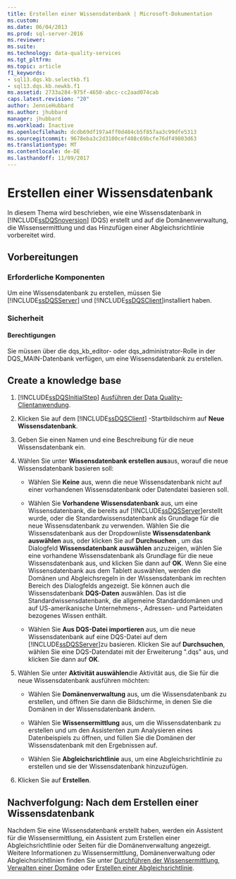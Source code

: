 ```yaml
---
title: Erstellen einer Wissensdatenbank | Microsoft-Dokumentation
ms.custom: 
ms.date: 06/04/2013
ms.prod: sql-server-2016
ms.reviewer: 
ms.suite: 
ms.technology: data-quality-services
ms.tgt_pltfrm: 
ms.topic: article
f1_keywords:
- sql13.dqs.kb.selectkb.f1
- sql13.dqs.kb.newkb.f1
ms.assetid: 2733a284-975f-4650-abcc-cc2aad074cab
caps.latest.revision: "20"
author: JennieHubbard
ms.author: jhubbard
manager: jhubbard
ms.workload: Inactive
ms.openlocfilehash: dcdb69df197a4ff0d484cb5f857aa3c99dfe5313
ms.sourcegitcommit: 9678eba3c2d3100cef408c69bcfe76df49803d63
ms.translationtype: MT
ms.contentlocale: de-DE
ms.lasthandoff: 11/09/2017
---
```

# <a name="create-a-knowledge-base"></a>Erstellen einer Wissensdatenbank
  In diesem Thema wird beschrieben, wie eine Wissensdatenbank in [!INCLUDE[ssDQSnoversion](../includes/ssdqsnoversion-md.md)] (DQS) erstellt und auf die Domänenverwaltung, die Wissensermittlung und das Hinzufügen einer Abgleichsrichtlinie vorbereitet wird.  
  
##  <a name="BeforeYouBegin"></a> Vorbereitungen  
  
###  <a name="Prerequisites"></a> Erforderliche Komponenten  
 Um eine Wissensdatenbank zu erstellen, müssen Sie [!INCLUDE[ssDQSServer](../includes/ssdqsserver-md.md)] und [!INCLUDE[ssDQSClient](../includes/ssdqsclient-md.md)]installiert haben.  
  
###  <a name="Security"></a> Sicherheit  
  
####  <a name="Permissions"></a> Berechtigungen  
 Sie müssen über die dqs_kb_editor- oder dqs_administrator-Rolle in der DQS_MAIN-Datenbank verfügen, um eine Wissensdatenbank zu erstellen.  
  
##  <a name="Createaknowledgebase"></a> Create a knowledge base  
  
1.  [!INCLUDE[ssDQSInitialStep](../includes/ssdqsinitialstep-md.md)] [Ausführen der Data Quality-Clientanwendung](../data-quality-services/run-the-data-quality-client-application.md).  
  
2.  Klicken Sie auf dem [!INCLUDE[ssDQSClient](../includes/ssdqsclient-md.md)] -Startbildschirm auf **Neue Wissensdatenbank**.  
  
3.  Geben Sie einen Namen und eine Beschreibung für die neue Wissensdatenbank ein.  
  
4.  Wählen Sie unter **Wissensdatenbank erstellen aus**aus, worauf die neue Wissensdatenbank basieren soll:  
  
    -   Wählen Sie **Keine** aus, wenn die neue Wissensdatenbank nicht auf einer vorhandenen Wissensdatenbank oder Datendatei basieren soll.  
  
    -   Wählen Sie **Vorhandene Wissensdatenbank** aus, um eine Wissensdatenbank, die bereits auf [!INCLUDE[ssDQSServer](../includes/ssdqsserver-md.md)]erstellt wurde, oder die Standardwissensdatenbank als Grundlage für die neue Wissensdatenbank zu verwenden. Wählen Sie die Wissensdatenbank aus der Dropdownliste **Wissensdatenbank auswählen** aus, oder klicken Sie auf **Durchsuchen** , um das Dialogfeld **Wissensdatenbank auswählen** anzuzeigen, wählen Sie eine vorhandene Wissensdatenbank als Grundlage für die neue Wissensdatenbank aus, und klicken Sie dann auf **OK**. Wenn Sie eine Wissensdatenbank aus dem Tablett auswählen, werden die Domänen und Abgleichsregeln in der Wissensdatenbank im rechten Bereich des Dialogfelds angezeigt. Sie können auch die Wissensdatenbank **DQS-Daten** auswählen. Das ist die Standardwissensdatenbank, die allgemeine Standarddomänen und auf US-amerikanische Unternehmens-, Adressen- und Parteidaten bezogenes Wissen enthält.  
  
    -   Wählen Sie **Aus DQS-Datei importieren** aus, um die neue Wissensdatenbank auf eine DQS-Datei auf dem [!INCLUDE[ssDQSServer](../includes/ssdqsserver-md.md)]zu basieren. Klicken Sie auf **Durchsuchen**, wählen Sie eine DQS-Datendatei mit der Erweiterung ".dqs" aus, und klicken Sie dann auf **OK**.  
  
5.  Wählen Sie unter **Aktivität auswählen**die Aktivität aus, die Sie für die neue Wissensdatenbank ausführen möchten:  
  
    -   Wählen Sie **Domänenverwaltung** aus, um die Wissensdatenbank zu erstellen, und öffnen Sie dann die Bildschirme, in denen Sie die Domänen in der Wissensdatenbank ändern.  
  
    -   Wählen Sie **Wissensermittlung** aus, um die Wissensdatenbank zu erstellen und um den Assistenten zum Analysieren eines Datenbeispiels zu öffnen, und füllen Sie die Domänen der Wissensdatenbank mit den Ergebnissen auf.  
  
    -   Wählen Sie **Abgleichsrichtlinie** aus, um eine Abgleichsrichtlinie zu erstellen und sie der Wissensdatenbank hinzuzufügen.  
  
6.  Klicken Sie auf **Erstellen**.  
  
##  <a name="FollowUp"></a> Nachverfolgung: Nach dem Erstellen einer Wissensdatenbank  
 Nachdem Sie eine Wissensdatenbank erstellt haben, werden ein Assistent für die Wissensermittlung, ein Assistent zum Erstellen einer Abgleichsrichtlinie oder Seiten für die Domänenverwaltung angezeigt. Weitere Informationen zu Wissensermittlung, Domänenverwaltung oder Abgleichsrichtlinien finden Sie unter [Durchführen der Wissensermittlung](../data-quality-services/perform-knowledge-discovery.md), [Verwalten einer Domäne](../data-quality-services/managing-a-domain.md) oder [Erstellen einer Abgleichsrichtlinie](../data-quality-services/create-a-matching-policy.md).  
  
  
